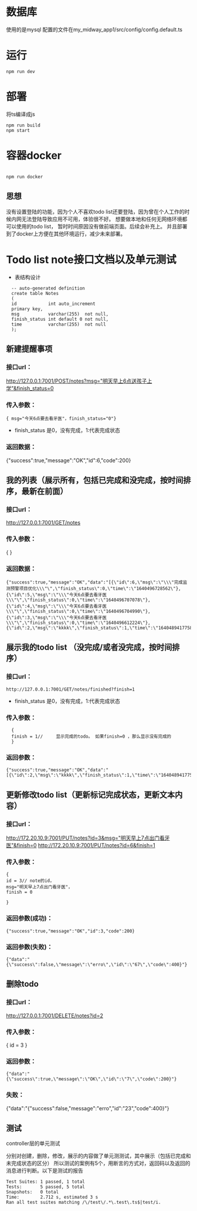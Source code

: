 # 数据库
使用的是mysql
配置的文件在my_midway_app1/src/config/config.default.ts
# 运行
```
npm run dev
```
# 部署
将ts编译成js
```
npm run build
npm start
```
# 容器docker
```

npm run docker
```
## 思想
没有设置登陆的功能，因为个人不喜欢todo list还要登陆，因为曾在个人工作的时候内网无法登陆导致应用不可用，体验很不好。
想要做本地和任何无网络环境都可以使用的todo list，
暂时时间原因没有做前端页面。后续会补充上。
并且部署到了docker上方便在其他环境运行，减少未来部署。

# Todo list note接口文档以及单元测试

- 表结构设计
```
  -- auto-generated definition
  create table Notes
  (
  id            int auto_increment
  primary key,
  msg           varchar(255)  not null,
  finish_status int default 0 not null,
  time          varchar(255)  not null
  );
```
## 新建提醒事项
### 接口url：
http://127.0.0.1:7001/POST/notes?msg="明天早上6点送孩子上学"&finish_status=0

### 传入参数：
```
{ msg="今天6点要去看牙医"，finish_status="0"}
```
- finish_status 是0，没有完成，1:代表完成状态
### 返回数据：
  {"success":true,"message":"OK","id":6,"code":200}

## 我的列表（展示所有，包括已完成和没完成，按时间排序，最新在前面）
### 接口url：
http://127.0.0.1:7001/GET/notes
### 传入参数：
{ }

### 返回数据：
```
{"success":true,"message":"OK","data":"[{\"id\":6,\"msg\":\"\\\"完成监测预警项目优化\\\"\",\"finish_status\":0,\"time\":\"1640496728562\"},{\"id\":5,\"msg\":\"\\\"今天6点要去看牙医\\\"\",\"finish_status\":0,\"time\":\"1640496707078\"},{\"id\":4,\"msg\":\"\\\"今天6点要去看牙医\\\"\",\"finish_status\":0,\"time\":\"1640496704990\"},{\"id\":3,\"msg\":\"\\\"今天6点要去看牙医\\\"\",\"finish_status\":0,\"time\":\"1640496612224\"},{\"id\":2,\"msg\":\"kkkk\",\"finish_status\":1,\"time\":\"1640489417758\"}]","code":200}
```
## 展示我的todo list （没完成/或者没完成，按时间排序）
### 接口url：
```
http://127.0.0.1:7001/GET/notes/finished?finish=1
```
- finish_status 是0，没有完成，1:代表完成状态
### 传入参数：
```
  {
  finish = 1//　　　显示完成的todo。 如果finish=0 ，那么显示没有完成的
  }
  ```

### 返回参数：
```
{"success":true,"message":"OK","data":"[{\"id\":2,\"msg\":\"kkkk\",\"finish_status\":1,\"time\":\"1640489417758\"}]","code":200}
```
## 更新修改todo list（更新标记完成状态，更新文本内容）
### 接口url：
http://172.20.10.9:7001/PUT/notes?id=3&msg="明天早上7点出门看牙医"&finish=0
http://172.20.10.9:7001/PUT/notes?id=6&finish=1
### 传入参数：
```
{
id = 3// note的id，
msg="明天早上7点出门看牙医"，
finish = 0

}
```

### 返回参数(成功)：
```
{"success":true,"message":"OK","id":3,"code":200}
```
### 返回参数(失败)：
```
{"data":"{\"success\":false,\"message\":\"erro\",\"id\":\"67\",\"code\":400}"}
```
## 删除todo
### 接口url：
http://127.0.0.1:7001/DELETE/notes?id=2
### 传入参数：
{
id = 3
}

### 返回参数：
```
{"data":"{\"success\":true,\"message\":\"OK\",\"id\":\"7\",\"code\":200}"}
```
### 失败：
{"data":"{\"success\":false,\"message\":\"erro\",\"id\":\"23\",\"code\":400}"}

## 测试
controller层的单元测试

分别对创建，删除，修改，展示的内容做了单元测测试，其中展示（包括已完成和未完成状态的区分）
所以测试的案例有5个，用断言的方式对，返回码以及返回的消息进行判断。以下是测试的报告
```
Test Suites: 1 passed, 1 total
Tests:       5 passed, 5 total
Snapshots:   0 total
Time:        2.712 s, estimated 3 s
Ran all test suites matching /\/test\/.*\.test\.ts$|test/i.

```
